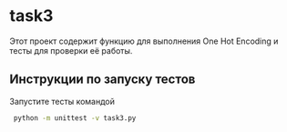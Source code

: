 # task3

Этот проект содержит функцию для выполнения One Hot Encoding и тесты для проверки её работы.

## Инструкции по запуску тестов
Запустите тесты командой
   ```bash
    python -m unittest -v task3.py
